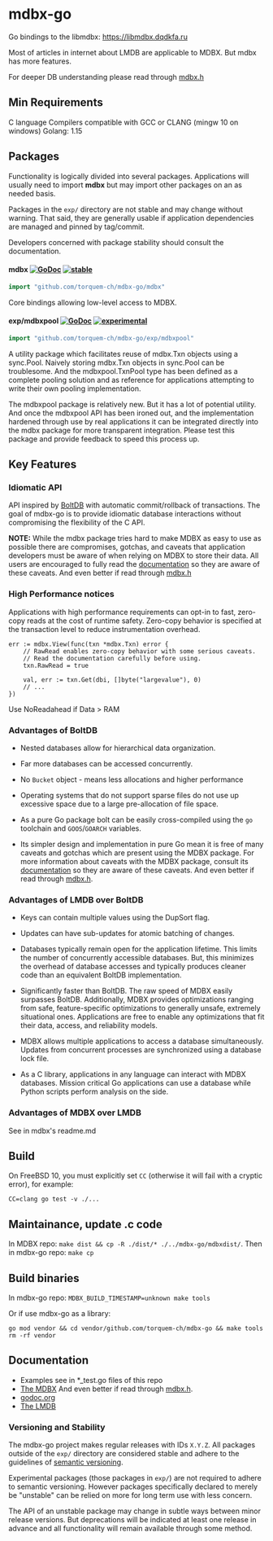 # mdbx-go

Go bindings to the libmdbx: https://libmdbx.dqdkfa.ru

Most of articles in internet about LMDB are applicable to MDBX. But mdbx has more features.

For deeper DB understanding please read through [mdbx.h](https://gitflic.ru/project/erthink/libmdbx/blob?file=mdbx.h)

## Min Requirements

C language Compilers compatible with GCC or CLANG (mingw 10 on windows)
Golang: 1.15

## Packages

Functionality is logically divided into several packages. Applications will usually need to import **mdbx** but may
import other packages on an as needed basis.

Packages in the `exp/` directory are not stable and may change without warning. That said, they are generally usable if
application dependencies are managed and pinned by tag/commit.

Developers concerned with package stability should consult the documentation.

#### mdbx [![GoDoc](https://godoc.org/github.com/torquem-ch/mdbx-go/mdbx?status.svg)](https://godoc.org/github.com/github.com/torquem-ch/mdbx-go/mdbx) [![stable](https://img.shields.io/badge/stability-stable-brightgreen.svg)](#user-content-versioning-and-stability)

```go
import "github.com/torquem-ch/mdbx-go/mdbx"
```

Core bindings allowing low-level access to MDBX.

#### exp/mdbxpool [![GoDoc](https://godoc.org/github.com/torquem-ch/mdbx-go/mdbx/exp/mdbxpool?status.svg)](https://godoc.org/github.com/torquem-ch/mdbx-go/mdbx/exp/mdbxpool) [![experimental](https://img.shields.io/badge/stability-experimental-red.svg)](#user-content-versioning-and-stability)

```go
import "github.com/torquem-ch/mdbx-go/exp/mdbxpool"
```

A utility package which facilitates reuse of mdbx.Txn objects using a sync.Pool. Naively storing mdbx.Txn objects in
sync.Pool can be troublesome. And the mdbxpool.TxnPool type has been defined as a complete pooling solution and as
reference for applications attempting to write their own pooling implementation.

The mdbxpool package is relatively new. But it has a lot of potential utility. And once the mdbxpool API has been ironed
out, and the implementation hardened through use by real applications it can be integrated directly into the mdbx
package for more transparent integration. Please test this package and provide feedback to speed this process up.

## Key Features

### Idiomatic API

API inspired by [BoltDB](https://github.com/boltdb/bolt) with automatic commit/rollback of transactions. The goal of
mdbx-go is to provide idiomatic database interactions without compromising the flexibility of the C API.

**NOTE:** While the mdbx package tries hard to make MDBX as easy to use as possible there are compromises, gotchas, and
caveats that application developers must be aware of when relying on MDBX to store their data. All users are encouraged
to fully read the [documentation](https://libmdbx.dqdkfa.ru) so they are aware of these caveats. And even
better if read through [mdbx.h](https://gitflic.ru/project/erthink/libmdbx/blob?file=mdbx.h)

### High Performance notices

Applications with high performance requirements can opt-in to fast, zero-copy reads at the cost of runtime safety.
Zero-copy behavior is specified at the transaction level to reduce instrumentation overhead.

```
err := mdbx.View(func(txn *mdbx.Txn) error {
    // RawRead enables zero-copy behavior with some serious caveats.
    // Read the documentation carefully before using.
    txn.RawRead = true

    val, err := txn.Get(dbi, []byte("largevalue"), 0)
    // ...
})
```

Use NoReadahead if Data > RAM

### Advantages of BoltDB

- Nested databases allow for hierarchical data organization.

- Far more databases can be accessed concurrently.

- No `Bucket` object - means less allocations and higher performance

- Operating systems that do not support sparse files do not use up excessive space due to a large pre-allocation of file
  space.

- As a pure Go package bolt can be easily cross-compiled using the `go`
  toolchain and `GOOS`/`GOARCH` variables.

- Its simpler design and implementation in pure Go mean it is free of many caveats and gotchas which are present using
  the MDBX package. For more information about caveats with the MDBX package, consult its
  [documentation](https://libmdbx.dqdkfa.ru) so they are aware of these caveats. And even better if read
  through [mdbx.h](https://gitflic.ru/project/erthink/libmdbx/blob?file=mdbx.h).

### Advantages of LMDB over BoltDB

- Keys can contain multiple values using the DupSort flag.

- Updates can have sub-updates for atomic batching of changes.

- Databases typically remain open for the application lifetime. This limits the number of concurrently accessible
  databases. But, this minimizes the overhead of database accesses and typically produces cleaner code than an
  equivalent BoltDB implementation.

- Significantly faster than BoltDB. The raw speed of MDBX easily surpasses BoltDB. Additionally, MDBX provides
  optimizations ranging from safe, feature-specific optimizations to generally unsafe, extremely situational ones.
  Applications are free to enable any optimizations that fit their data, access, and reliability models.

- MDBX allows multiple applications to access a database simultaneously. Updates from concurrent processes are
  synchronized using a database lock file.

- As a C library, applications in any language can interact with MDBX databases. Mission critical Go applications can
  use a database while Python scripts perform analysis on the side.

### Advantages of MDBX over LMDB

See in mdbx's readme.md

## Build

On FreeBSD 10, you must explicitly set `CC` (otherwise it will fail with a cryptic error), for example:

    CC=clang go test -v ./...

## Maintainance, update .c code

In MDBX repo: `make dist && cp -R ./dist/* ./../mdbx-go/mdbxdist/`. Then in mdbx-go repo: `make cp`

## Build binaries

In mdbx-go repo: `MDBX_BUILD_TIMESTAMP=unknown make tools`

Or if use mdbx-go as a library:

```
go mod vendor && cd vendor/github.com/torquem-ch/mdbx-go && make tools 
rm -rf vendor
```

## Documentation

- Examples see in *_test.go files of this repo
- [The MDBX](https://libmdbx.dqdkfa.ru) And even better if read
  through [mdbx.h](https://gitflic.ru/project/erthink/libmdbx/blob?file=mdbx.h).
- [godoc.org](https://godoc.org/github.com/torquem-ch/mdbx-go)
- [The LMDB](http://symas.com/lmdb/)

### Versioning and Stability

The mdbx-go project makes regular releases with IDs `X.Y.Z`. All packages outside of the `exp/` directory are considered
stable and adhere to the guidelines of [semantic versioning](http://semver.org/).

Experimental packages (those packages in `exp/`) are not required to adhere to semantic versioning. However packages
specifically declared to merely be
"unstable" can be relied on more for long term use with less concern.

The API of an unstable package may change in subtle ways between minor release versions. But deprecations will be
indicated at least one release in advance and all functionality will remain available through some method.
